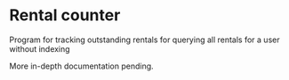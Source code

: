 # Rental counter

Program for tracking outstanding rentals for querying all rentals for a user without indexing

More in-depth documentation pending.

